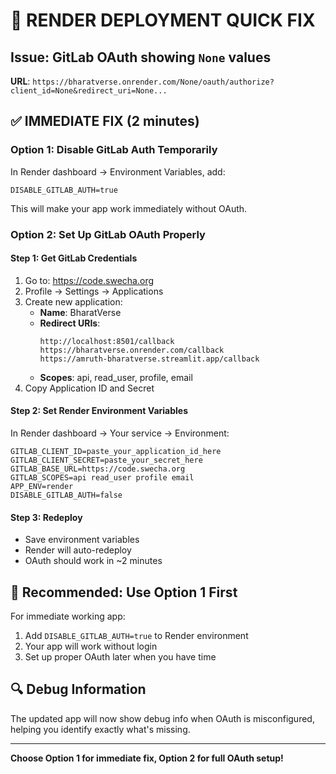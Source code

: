 # 🚨 RENDER DEPLOYMENT QUICK FIX

## **Issue**: GitLab OAuth showing `None` values
**URL**: `https://bharatverse.onrender.com/None/oauth/authorize?client_id=None&redirect_uri=None...`

## ✅ **IMMEDIATE FIX (2 minutes)**

### **Option 1: Disable GitLab Auth Temporarily**
In Render dashboard → Environment Variables, add:
```
DISABLE_GITLAB_AUTH=true
```
This will make your app work immediately without OAuth.

### **Option 2: Set Up GitLab OAuth Properly**

#### **Step 1: Get GitLab Credentials**
1. Go to: https://code.swecha.org
2. Profile → Settings → Applications
3. Create new application:
   - **Name**: BharatVerse
   - **Redirect URIs**:
     ```
     http://localhost:8501/callback
     https://bharatverse.onrender.com/callback
     https://amruth-bharatverse.streamlit.app/callback
     ```
   - **Scopes**: api, read_user, profile, email
4. Copy Application ID and Secret

#### **Step 2: Set Render Environment Variables**
In Render dashboard → Your service → Environment:
```
GITLAB_CLIENT_ID=paste_your_application_id_here
GITLAB_CLIENT_SECRET=paste_your_secret_here
GITLAB_BASE_URL=https://code.swecha.org
GITLAB_SCOPES=api read_user profile email
APP_ENV=render
DISABLE_GITLAB_AUTH=false
```

#### **Step 3: Redeploy**
- Save environment variables
- Render will auto-redeploy
- OAuth should work in ~2 minutes

## 🎯 **Recommended: Use Option 1 First**

For immediate working app:
1. Add `DISABLE_GITLAB_AUTH=true` to Render environment
2. Your app will work without login
3. Set up proper OAuth later when you have time

## 🔍 **Debug Information**

The updated app will now show debug info when OAuth is misconfigured, helping you identify exactly what's missing.

---

**Choose Option 1 for immediate fix, Option 2 for full OAuth setup!**